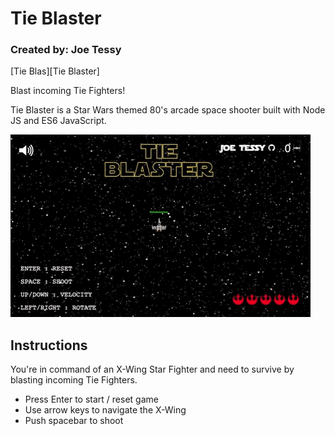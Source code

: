 # Tie Blaster
### Created by: Joe Tessy

[Tie Blas][Tie Blaster]

Blast incoming Tie Fighters!

Tie Blaster is a Star Wars themed 80's arcade space shooter built with Node JS and ES6 JavaScript.

[tieblaster]: https://www.joetessy.life/tie-blaster

![Alt Text](/lib/img/gif.gif/)

## Instructions

You're in command of an X-Wing Star Fighter and need to survive by blasting incoming Tie Fighters.

- Press Enter to start / reset game
- Use arrow keys to navigate the X-Wing
- Push spacebar to shoot
